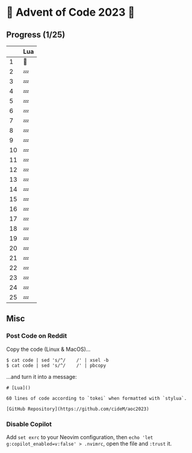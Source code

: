 # :christmas_tree: Advent of Code 2023 :santa:

## Progress (1/25)

|     | Lua    |
| --- | ------ |
| 1   | :bell: |
| 2   | :zzz: |
| 3   | :zzz: |
| 4   | :zzz:  |
| 5   | :zzz:  |
| 6   | :zzz:  |
| 7   | :zzz:  |
| 8   | :zzz:  |
| 9   | :zzz:  |
| 10  | :zzz:  |
| 11  | :zzz:  |
| 12  | :zzz:  |
| 13  | :zzz:  |
| 14  | :zzz:  |
| 15  | :zzz:  |
| 16  | :zzz:  |
| 17  | :zzz:  |
| 18  | :zzz:  |
| 19  | :zzz:  |
| 20  | :zzz:  |
| 21  | :zzz:  |
| 22  | :zzz:  |
| 23  | :zzz:  |
| 24  | :zzz:  |
| 25  | :zzz:  |

## Misc

### Post Code on Reddit

Copy the code (Linux & MacOS)...

```
$ cat code | sed 's/^/    /' | xsel -b
$ cat code | sed 's/^/    /' | pbcopy
```

...and turn it into a message:

```text
# [Lua]()

60 lines of code according to `tokei` when formatted with `stylua`.

[GitHub Repository](https://github.com/cideM/aoc2023)
```

### Disable Copilot

Add `set exrc` to your Neovim configuration, then `echo 'let g:copilot_enabled=v:false' > .nvimrc`, open the file and `:trust` it.
